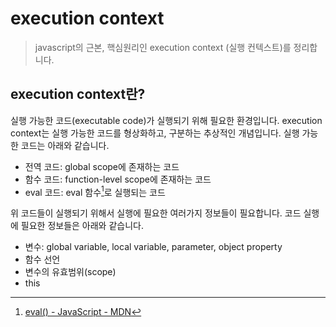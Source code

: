 # execution context

> javascript의 근본, 핵심원리인 execution context (실행 컨텍스트)를 정리합니다.

## execution context란?

실행 가능한 코드(executable code)가 실행되기 위해 필요한 환경입니다.
execution context는 실행 가능한 코드를 형상화하고, 구분하는 추상적인 개념입니다.
실행 가능한 코드는 아래와 같습니다.

- 전역 코드: global scope에 존재하는 코드
- 함수 코드: function-level scope에 존재하는 코드
- eval 코드: eval 함수[^1]로 실행되는 코드

위 코드들이 실행되기 위해서 실행에 필요한 여러가지 정보들이 필요합니다.
코드 실행에 필요한 정보들은 아래와 같습니다.

- 변수: global variable, local variable, parameter, object property
- 함수 선언
- 변수의 유효범위(scope)
- this

[^1]: [eval() - JavaScript - MDN](https://developer.mozilla.org/ko/docs/Web/JavaScript/Reference/Global_Objects/eval)
